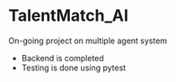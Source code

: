 ﻿# TalentMatch_AI
On-going project on multiple agent system
- Backend is completed
- Testing is done using pytest
  
